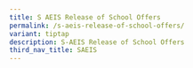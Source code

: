 ```yaml
---
title: S AEIS Release of School Offers
permalink: /s-aeis-release-of-school-offers/
variant: tiptap
description: S-AEIS Release of School Offers
third_nav_title: SAEIS
---
```

